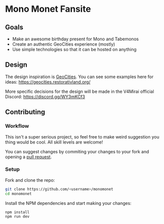 # Mono Monet Fansite

## Goals

-   Make an awesome birthday present for Mono and Tabemonos
-   Create an authentic GeoCities experience (mostly)
-   Use simple technologies so that it can be hosted on anything

## Design

The design inspiration is [GeoCities](https://en.wikipedia.org/wiki/GeoCities). You can see some examples here for ideas: <https://geocities.restorativland.org/>

More specific decisions for the design will be made in the V4Mirai official Discord: <https://discord.gg/WY3mKCf3>

## Contributing

### Workflow

This isn't a super serious project, so feel free to make weird suggestion you thing would be cool. All skill levels are welcome!

You can suggest changes by commiting your changes to your fork and opening a [pull request](https://github.com/killbasa/monomonet/pulls).

### Setup

Fork and clone the repo:

```sh
git clone https://github.com/<username>/monomonet
cd monomonet
```

Install the NPM dependencies and start making your changes:

```sh
npm install
npm run dev
```
